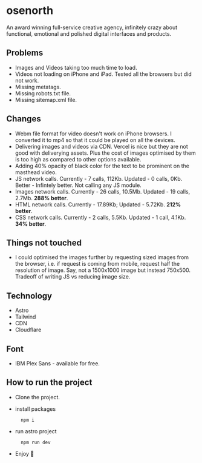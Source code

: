 # osenorth
An award winning full-service creative agency, infinitely crazy about functional, emotional and polished digital interfaces and products.

## Problems
- Images and Videos taking too much time to load.
- Videos not loading on iPhone and iPad. Tested all the browsers but did not work.
- Missing metatags.
- Missing robots.txt file.
- Missing sitemap.xml file.

## Changes
- Webm file format for video doesn't work on iPhone browsers. I converted it to mp4 so that it could be played on all the devices.
- Delivering images and videos via CDN. Vercel is nice but they are not good with deliverying assets. Plus the cost of images optimised by them is too high as compared to other options available.
- Adding 40% opacity of black color for the text to be prominent on the masthead video.
- JS network calls.
        Currently - 7 calls, 112Kb.
        Updated - 0 calls, 0Kb. Better - Infintely better. Not calling any JS module.
- Images network calls.
        Currently - 26 calls, 10.5Mb.
        Updated - 19 calls, 2.7Mb. **288% better**.
- HTML network calls.
        Currently - 17.89Kb;
        Updated - 5.72Kb. **212% better**.
- CSS network calls.
        Currently - 2 calls, 5.5Kb.
        Updated - 1 call, 4.1Kb. **34% better**.

## Things not touched
- I could optimised the images further by requesting sized images from the browser, i.e. if request is coming from mobile, request half the resolution of image. Say, not a 1500x1000 image but instead 750x500. Tradeoff of writing JS vs reducing image size.

## Technology
- Astro
- Tailwind
- CDN
- Cloudflare

## Font
- IBM Plex Sans - available for free.

## How to run the project
- Clone the project.
- install packages

        npm i
- run astro project

        npm run dev
- Enjoy 🎉
